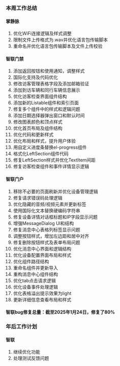 ### 本周工作总结

#### 掌静脉

1. 优化WiFi连接逻辑及样式调整
2. 限制文件上传格式为.wav并优化语言包传输脚本
3. 重命名并优化语言包传输脚本及文件上传校验


#### 智联门禁

1. 添加返回按钮和使用通知，调整样式
2. 国际化支持及代码优化
3. 修改访客管理表格字段及添加邮箱验证
4. 添加到访车辆和同行车辆信息展示
5. 优化访客检查界面组件结构
6. 添加新的Listable组件和索引页面
7. 修复多个组件中的样式和逻辑问题
8. 添加日期选择器弹出窗口和默认时间
9. 修改图表颜色和顶点样式
10. 优化首页布局及组件结构
11. 优化代码和更新样式
12. 优化布局和样式，提升用户体验
13. 用自定义进度条替换el-progress组件
14. 格式化LeftSection组件代码
15. 修复LeftSection样式并优化TextItem间距
16. 修复访客检查组件和事件详情显示逻辑



#### 智联门户

1. 移除不必要的页面刷新并优化设备管理逻辑
2. 修复请求错误码处理逻辑
3. 优化隐藏的音频/视频元素并更新标签
4. 使用国际化文本替换硬编码字符串
5. 修复设备详情对话框标题和IP字段显示问题
6. 增强MessageDialog UI和结构
7. 修复消息中心表格列标签显示问题
8. 调整按钮样式，增加左边距和居中对齐
9. 修复删除按钮样式及表单布局问题
11. 优化消息中心界面和逻辑结构
12. 优化设备配置界面布局和样式
13. 优化组件路径结构
14. 重命名组件并更新导入
15. 重构消息中心组件结构
16. 优化tab点击请求逻辑
17. 优化设备事件处理逻辑
18. 优化表格溢出提示效果为light
19. 更新详细信息查看布局和样式

#### 智联bug修复总量：截至2025年1月24日，修复了80%

### 年后工作计划

#### 智联

1. 继续优化功能
2. 处理测试反馈问题




